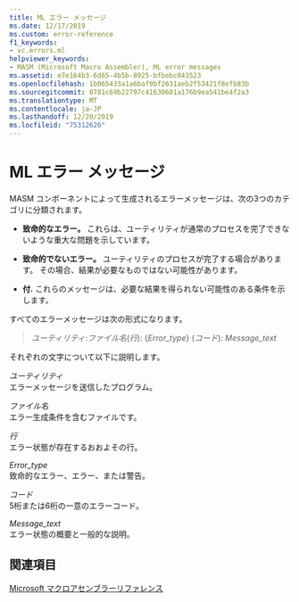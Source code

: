 ```yaml
---
title: ML エラー メッセージ
ms.date: 12/17/2019
ms.custom: error-reference
f1_keywords:
- vc.errors.ml
helpviewer_keywords:
- MASM (Microsoft Macro Assembler), ML error messages
ms.assetid: e7e164b3-6d65-4b5b-8925-bfbebc043523
ms.openlocfilehash: 1b065433a1a6baf9bf2631aeb2f53421f8efb83b
ms.sourcegitcommit: 0781c69b22797c41630601a176b9ea541be4f2a3
ms.translationtype: MT
ms.contentlocale: ja-JP
ms.lasthandoff: 12/20/2019
ms.locfileid: "75312626"
---
```

# <a name="ml-error-messages"></a>ML エラー メッセージ

MASM コンポーネントによって生成されるエラーメッセージは、次の3つのカテゴリに分類されます。

- **致命的なエラー。** これらは、ユーティリティが通常のプロセスを完了できないような重大な問題を示しています。

- **致命的でないエラー。** ユーティリティのプロセスが完了する場合があります。 その場合、結果が必要なものではない可能性があります。

- **付.** これらのメッセージは、必要な結果を得られない可能性のある条件を示します。

すべてのエラーメッセージは次の形式になります。

> *ユーティリティ*:*ファイル名*(*行*): {*Error_type*} (*コード*): *Message_text*

それぞれの文字について以下に説明します。

*ユーティリティ*\
エラーメッセージを送信したプログラム。

*ファイル名*\
エラー生成条件を含むファイルです。

*行*\
エラー状態が存在するおおよその行。

*Error_type*\
致命的なエラー、エラー、または警告。

*コード*\
5桁または6桁の一意のエラーコード。

*Message_text*\
エラー状態の概要と一般的な説明。

## <a name="see-also"></a>関連項目

[Microsoft マクロアセンブラーリファレンス](microsoft-macro-assembler-reference.md)
